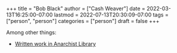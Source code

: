 +++
title = "Bob Black"
author = ["Cash Weaver"]
date = 2022-03-13T16:25:00-07:00
lastmod = 2022-07-13T20:30:09-07:00
tags = ["person", "person"]
categories = ["person"]
draft = false
+++

Among other things:

-   [Written work in Anarchist Library](https://theanarchistlibrary.org/category/author/bob-black)
